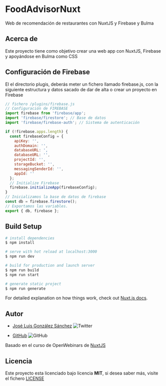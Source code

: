 # FoodAdvisorNuxt

Web de recomendación de restaurantes con NuxtJS y Firebase y Bulma

## Acerca de

Este proyecto tiene como objetivo crear una web app con NuxtJS, Firebase y apoyándose en Bulma como CSS

## Configuración de Firebase
El el directorio plugis, deberás meter un fichero llamado firebase.js, con la siguiente estructura y datos sacado de dar de alta o crear un proyecto en Firebase

```javascript
// fichero /plugins/firebase.js
// Configuración de FIREBASE
import firebase from 'firebase/app';
import 'firebase/firestore'; // Base de datos
import 'firebase/firebase-auth'; // Sistema de autenticación

if (!firebase.apps.length) {
  const firebaseConfig = {
    apiKey: '',
    authDomain: '',
    databaseURL: ',
    databaseURL: '',
    projectId: '',
    storageBucket: '',
    messagingSenderId: '',
    appId: ''
  };
  // Initialize Firebase
  firebase.initializeApp(firebaseConfig);
}
// Inicializamos la base de datos de firebase
const db = firebase.firestore();
// Exportamos las variables.
export { db, firebase };

```

## Build Setup

```bash
# install dependencies
$ npm install

# serve with hot reload at localhost:3000
$ npm run dev

# build for production and launch server
$ npm run build
$ npm run start

# generate static project
$ npm run generate
```

For detailed explanation on how things work, check out [Nuxt.js docs](https://nuxtjs.org).

## Autor

- [José Luis González Sánchez](https://twitter.com/joseluisgonsan) ![Twitter](https://img.shields.io/twitter/follow/joseluisgonsan?style=social)

* [GitHub](https://github.com/joseluisgs) ![GitHub](https://img.shields.io/github/followers/joseluisgs?style=social)

Basado en el curso de OpenWebinars de [NuxtJS](https://openwebinars.net/cursos/nuxtjs/)

## Licencia

Este proyecto esta licenciado bajo licencia **MIT**, si desea saber más, visite el fichero [LICENSE](https://github.com/joseluisgs/FoodAdvisorNuxt/blob/master/LICENSE)
